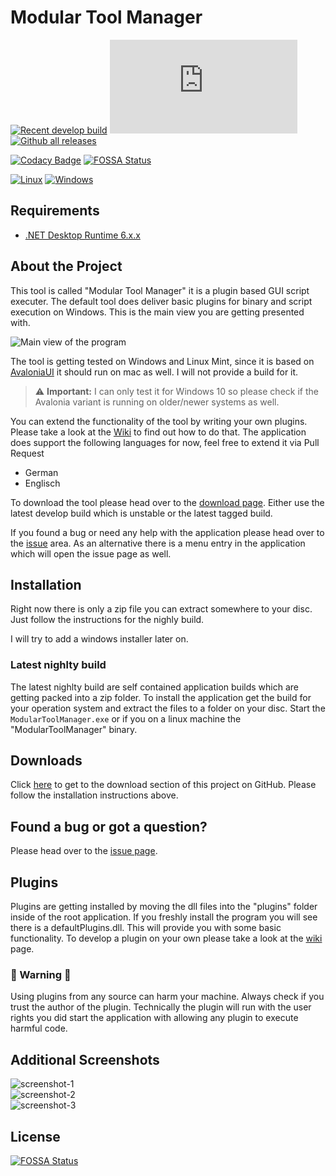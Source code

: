 # Modular Tool Manager

[![Recent develop build](https://github.com/XanatosX/ModularToolManager/actions/workflows/create-latest-develop-build.yml/badge.svg)](https://github.com/XanatosX/ModularToolManager/actions/workflows/create-latest-develop-build.yml)
[![Latest release](https://badgen.net/github/release/Naereen/Strapdown.js)](https://github.com/XanatosX/ModularToolManager/releases)
[![Github all releases](https://img.shields.io/github/downloads/Naereen/StrapDown.js/total.svg)](https://GitHub.com/XanatosX/ModularToolManager/releases/)

[![Codacy Badge](https://api.codacy.com/project/badge/Grade/a76b14fe59a54a9ab4d3e4f6afed53dc)](https://app.codacy.com/app/simonaberle/ModularToolManager?utm_source=github.com&utm_medium=referral&utm_content=XanatosX/ModularToolManager&utm_campaign=badger)
[![FOSSA Status](https://app.fossa.com/api/projects/git%2Bgithub.com%2FXanatosX%2FModularToolManager.svg?type=shield)](https://app.fossa.com/projects/git%2Bgithub.com%2FXanatosX%2FModularToolManager?ref=badge_shield)

[![Linux](https://svgshare.com/i/Zhy.svg)](https://svgshare.com/i/Zhy.svg)
[![Windows](https://svgshare.com/i/ZhY.svg)](https://svgshare.com/i/ZhY.svg)

## Requirements

* [.NET Desktop Runtime 6.x.x][dotnet6]

## About the Project

This tool is called "Modular Tool Manager" it is a plugin based GUI script executer. The default tool does deliver basic plugins for binary and script execution on Windows. This is the main view you are getting presented with.

![Main view of the program][image-main-view]

The tool is getting tested on Windows and Linux Mint, since it is based on [AvaloniaUI][avaloniaui] it should run on mac as well. I will not provide a build for it.

> :warning: **Important:** I can only test it for Windows 10 so please check if the Avalonia variant is running on older/newer systems as well.

You can extend the functionality of the tool by writing your own plugins. Please take a look at the [Wiki] to find out how to do that.
The application does support the following languages for now, feel free to extend it via Pull Request

* German
* Englisch

To download the tool please head over to the [download page][downloadPage].
Either use the latest develop build which is unstable or the latest tagged build.

If you found a bug or need any help with the application please head over to the [issue][issuePage] area. As an alternative there is a menu entry in the application which will open the issue page as well.

## Installation

Right now there is only a zip file you can extract somewhere to your disc. Just follow the instructions for the nighly build.

I will try to add a windows installer later on.

### Latest nighlty build

The latest nighlty build are self contained application builds which are getting packed into a zip folder.
To install the application get the build for your operation system and extract the files to a folder on your disc.
Start the `ModularToolManager.exe` or if you on a linux machine the "ModularToolManager" binary.

## Downloads

Click [here][downloadPage] to get to the download section of this project on GitHub. Please follow the installation instructions above.

## Found a bug or got a question?

Please head over to the  [issue page][issuePage].

## Plugins

Plugins are getting installed by moving the dll files into the "plugins" folder inside of the root application. 
If you freshly install the program you will see there is a defaultPlugins.dll. This will provide you with some basic functionality.
To develop a plugin on your own please take a look at the [wiki] page.

### :no_entry_sign: Warning :no_entry_sign:

Using plugins from any source can harm your machine. Always check if you trust the author of the plugin.
Technically the plugin will run with the user rights you did start the application with allowing any plugin to execute harmful code.

## Additional Screenshots

![screenshot-1]  
![screenshot-2]  
![screenshot-3]



## License
[![FOSSA Status](https://app.fossa.com/api/projects/git%2Bgithub.com%2FXanatosX%2FModularToolManager.svg?type=large)](https://app.fossa.com/projects/git%2Bgithub.com%2FXanatosX%2FModularToolManager?ref=badge_large)

[wiki]: https://github.com/XanatosX/ModularToolManager/wiki
[dotnet6]: https://dotnet.microsoft.com/en-us/download/dotnet/6.0
[avaloniaui]: https://avaloniaui.net/
[image-main-view]: https://imgur.com/oswayay.png
[downloadPage]: https://bitbucket.org/XanatosX/modulartoolmanager/downloads/
[issuePage]: https://bitbucket.org/XanatosX/modulartoolmanager/issues
[screenshot-1]: https://imgur.com/mr3Folx.png
[screenshot-2]: https://imgur.com/UPURC5u.png
[screenshot-3]: https://imgur.com/UKl60fA.png
